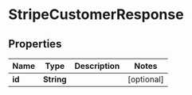 

# StripeCustomerResponse


## Properties

Name | Type | Description | Notes
------------ | ------------- | ------------- | -------------
**id** | **String** |  |  [optional]



